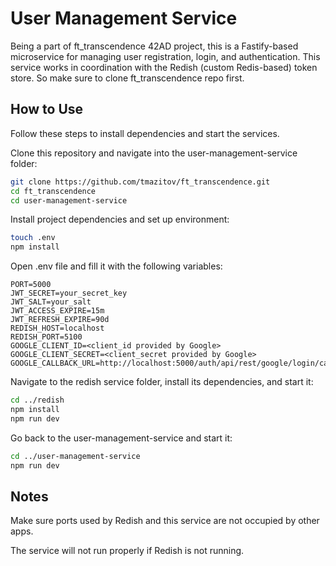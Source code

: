 # User Management Service
Being a part of ft_transcendence 42AD project, this is a Fastify-based microservice for managing user registration, login, and authentication. This service works in coordination with the Redish (custom Redis-based) token store. So make sure to clone ft_transcendence repo first. 

## How to Use
Follow these steps to install dependencies and start the services.

Clone this repository and navigate into the user-management-service folder:
```bash
git clone https://github.com/tmazitov/ft_transcendence.git
cd ft_transcendence
cd user-management-service
```

Install project dependencies and set up environment:
```bash
touch .env
npm install
```
Open .env file and fill it with the following variables:
```
PORT=5000
JWT_SECRET=your_secret_key
JWT_SALT=your_salt
JWT_ACCESS_EXPIRE=15m
JWT_REFRESH_EXPIRE=90d
REDISH_HOST=localhost
REDISH_PORT=5100
GOOGLE_CLIENT_ID=<client_id provided by Google>
GOOGLE_CLIENT_SECRET=<client_secret provided by Google>
GOOGLE_CALLBACK_URL=http://localhost:5000/auth/api/rest/google/login/callback
```
Navigate to the redish service folder, install its dependencies, and start it:
```bash
cd ../redish
npm install
npm run dev
```
Go back to the user-management-service and start it:
```bash
cd ../user-management-service
npm run dev
```

## Notes
Make sure ports used by Redish and this service are not occupied by other apps.

The service will not run properly if Redish is not running.
